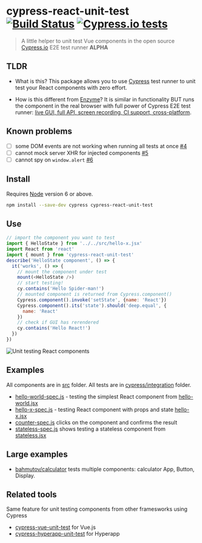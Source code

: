 # cypress-react-unit-test [![Build Status](https://travis-ci.org/bahmutov/cypress-react-unit-test.svg?branch=master)](https://travis-ci.org/bahmutov/cypress-react-unit-test) [![Cypress.io tests](https://img.shields.io/badge/cypress.io-tests-green.svg?style=flat-square)](https://dashboard.cypress.io/#/projects/z9dxah)

> A little helper to unit test Vue components in the open source [Cypress.io](https://www.cypress.io/) E2E test runner **ALPHA**

## TLDR

* What is this? This package allows you to use [Cypress](https://www.cypress.io/) test runner to unit test your React components with zero effort.

* How is this different from [Enzyme](https://github.com/airbnb/enzyme)? It is similar in functionality BUT runs the component in the real browser with full power of Cypress E2E test runner: [live GUI, full API, screen recording, CI support, cross-platform](https://www.cypress.io/features/).

## Known problems

- [ ] some DOM events are not working when running all tests at once [#4](https://github.com/bahmutov/cypress-react-unit-test/issues/4)
- [ ] cannot mock server XHR for injected components [#5](https://github.com/bahmutov/cypress-react-unit-test/issues/5)
- [ ] cannot spy on `window.alert` [#6](https://github.com/bahmutov/cypress-react-unit-test/issues/6)

## Install

Requires [Node](https://nodejs.org/en/) version 6 or above.

```sh
npm install --save-dev cypress cypress-react-unit-test
```

## Use

```js
// import the component you want to test
import { HelloState } from '../../src/hello-x.jsx'
import React from 'react'
import { mount } from 'cypress-react-unit-test'
describe('HelloState component', () => {
  it('works', () => {
    // mount the component under test
    mount(<HelloState />)
    // start testing!
    cy.contains('Hello Spider-man!')
    // mounted component is returned from Cypress.component()
    Cypress.component().invoke('setState', {name: 'React'})
    Cypress.component().its('state').should('deep.equal', {
      name: 'React'
    })
    // check if GUI has rerendered
    cy.contains('Hello React!')
  })
})
```

![Unit testing React components](images/demo.png)

## Examples

All components are in [src](src) folder. All tests are in [cypress/integration](cypress/integration) folder.

* [hello-world-spec.js](cypress/integration/hello-world-spec.js) - testing the simplest React component from [hello-world.jsx](src/hello-world.jsx)
* [hello-x-spec.js](cypress/integration/hello-x-spec.js) - testing React component with props and state [hello-x.jsx](src/hello-x.jsx)
* [counter-spec.js](cypress/integration/counter-spec.js) clicks on the component and confirms the result
* [stateless-spec.js](cypress/integration/stateless-spec.js) shows testing a stateless component from [stateless.jsx](src/stateless.jsx)

## Large examples

* [bahmutov/calculator](https://github.com/bahmutov/calculator) tests multiple components: calculator App, Button, Display.

## Related tools

Same feature for unit testing components from other framesworks using Cypress

* [cypress-vue-unit-test](https://github.com/bahmutov/cypress-vue-unit-test) for Vue.js
* [cypress-hyperapp-unit-test](https://github.com/bahmutov/cypress-hyperapp-unit-test) for Hyperapp
